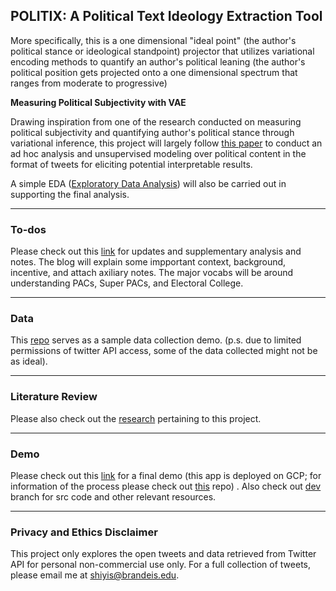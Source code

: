 ## POLITIX: A Political Text Ideology Extraction Tool 
More specifically, this is a one dimensional "ideal point" (the author's political stance or ideological standpoint) projector that utilizes variational encoding methods to quantify an author's political leaning (the author's political position gets projected onto a one dimensional spectrum that ranges from moderate to progressive)

**Measuring Political Subjectivity with VAE**

Drawing inspiration from one of the research conducted on measuring political subjectivity and quantifying author's political stance through variational inference, this project will largely follow [this paper](https://github.com/keyonvafa/tbip) to conduct an ad hoc analysis and unsupervised modeling over political content in the format of tweets for eliciting potential interpretable results.

A simple EDA ([Exploratory Data Analysis](https://medium.com/@lamsampathkumar0/eda-exploratory-data-analysis-project-using-python-de90cbf4e128)) will also be carried out in supporting the final analysis.

---
### To-dos
Please check out this [link](https://shiyis.github.io/politix-docs) for updates and supplementary analysis and notes. The blog will explain some impportant context, background, incentive, and attach axiliary notes. 
The major vocabs will be around understanding PACs, Super PACs, and Electoral College. 

---
### Data
This [repo](https://github.com/shiyis/project-inputs) serves as a sample data collection demo.
(p.s. due to limited permissions of twitter API access, some of the data collected might not be as ideal).


---
### Literature Review
Please also check out the [research](https://raw.githubusercontent.com/shiyis/c4fe-tbip/master/references.bib) pertaining to this project.


---
### Demo

Please check out this [link](https://my-dash-app-ilf47zak6q-uc.a.run.app/) for a final demo (this app is deployed on GCP; for information of the process please check out [this](https://github.com/shiyis/cloud-essentials) repo) . Also check out [dev](https://github.com/shiyis/politix/tree/dev) branch for src code and other relevant resources.

---
### Privacy and Ethics Disclaimer
This project only explores the open tweets and data retrieved from Twitter API for personal non-commercial use only. For a full collection of tweets, please email me at shiyis@brandeis.edu.

